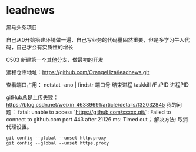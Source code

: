 # leadnews
黑马头条项目

自己从0开始搭建环境做一遍，自己写业务的代码量固然重要，但是多学习牛人代码，自己才会有实质性的增长

C503 新建第一个其他分支，做最初的开发

远程仓库地址：https://github.com/OrangeHza/leadnews.git


查看端口占用：
netstat -ano | findstr 端口号
结束进程
taskkill /F /PID 进程PID

gitHub总是上传失败： https://blog.csdn.net/weixin_46389691/article/details/132032845
我的问题：
fatal: unable to access 'https://github.com/xxxxx.git/': Failed to connect to github.com port 443 after 21126 ms: Timed out；
解决方法:
取消代理设置。
```git
git config --global --unset http.proxy
git config --global --unset https.proxy
```





